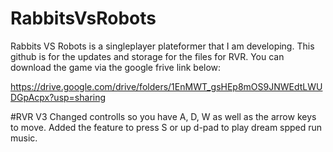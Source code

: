 # RabbitsVsRobots
Rabbits VS Robots is a singleplayer plateformer that I am developing. This github is for the updates and storage for the files for RVR. You can download the game via the google frive link below:

https://drive.google.com/drive/folders/1EnMWT_gsHEp8mOS9JNWEdtLWUDGpAcpx?usp=sharing

#RVR V3
Changed controlls so you have A, D, W as well as the arrow keys to move.
Added the feature to press S or up d-pad to play dream spped run music. 

